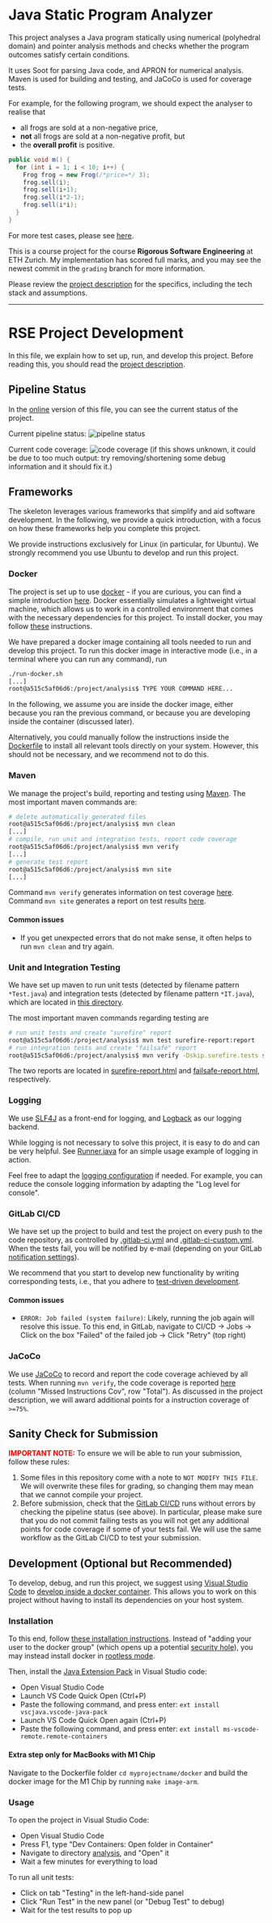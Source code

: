 # Java Static Program Analyzer

This project analyses a Java program statically using numerical (polyhedral domain) and pointer analysis methods and checks whether the program outcomes satisfy certain conditions.

It uses Soot for parsing Java code, and APRON for numerical analysis. Maven is used for building and testing, and JaCoCo is used for coverage tests.

For example, for the following program, we should expect the analyser to realise that
- all frogs are sold at a non-negative price,
- **not** all frogs are sold at a non-negative profit, but
- the **overall profit** is positive.
```Java
public void m() {
  for (int i = 1; i < 10; i++) {
    Frog frog = new Frog(/*price=*/ 3);
    frog.sell(i);
    frog.sell(i+1);
    frog.sell(i*2-1);
    frog.sell(i*i); 
  }
}
```

For more test cases, please see [here](/analysis/src/test/java/ch/ethz/rse/integration/tests/Loop_Safe.java).

This is a course project for the course **Rigorous Software Engineering** at ETH Zurich. My implementation has scored full marks, and you may see the newest commit in the `grading` branch for more information.

Please review the [project description](/resources/project-description/project.md) for the specifics, including the tech stack and assumptions.

--------------------------------

# RSE Project Development

In this file, we explain how to set up, run, and develop this project. Before
reading this, you should read the [project
description](/resources/project-description/project.md).

## Pipeline Status

In the
[online](https://gitlab.inf.ethz.ch/COURSE-RSE-2024/codecraftwizards#pipeline-status)
version of this file, you can see the current status of the project.

Current pipeline status: ![pipeline
status](https://gitlab.inf.ethz.ch/COURSE-RSE-2024/codecraftwizards/badges/master/pipeline.svg)

Current code coverage: ![code coverage](https://gitlab.inf.ethz.ch/COURSE-RSE-2024/codecraftwizards/badges/master/coverage.svg)
(if this shows unknown, it could be due to too much output: try removing/shortening some debug information and it should fix it.)

## Frameworks

The skeleton leverages various frameworks that simplify and aid software
development. In the following, we provide a quick introduction, with a focus on
how these frameworks help you complete this project.

We provide instructions exclusively for Linux (in particular, for Ubuntu). We
strongly recommend you use Ubuntu to develop and run this project.

### Docker

The project is set up to use [docker](https://www.docker.com/) - if you are
curious, you can find a simple introduction
[here](https://docker-curriculum.com/). Docker essentially simulates a
lightweight virtual machine, which allows us to work in a controlled environment
that comes with the necessary dependencies for this project. To install docker,
you may follow [these](https://docs.docker.com/engine/install/ubuntu/)
instructions.

We have prepared a docker image containing all tools needed to run and develop
this project. To run this docker image in interactive mode (i.e., in a terminal
where you can run any command), run

```bash
./run-docker.sh
[...]
root@a515c5af06d6:/project/analysis$ TYPE YOUR COMMAND HERE...
```

In the following, we assume you are inside the docker image, either because you
ran the previous command, or because you are developing inside the container
(discussed later).

Alternatively, you could manually follow the instructions inside the
[Dockerfile](docker/Dockerfile) to install all relevant tools directly on your
system. However, this should not be necessary, and we recommend not to do this.

### Maven

We manage the project's build, reporting and testing using
[Maven](https://maven.apache.org/). The most important maven commands are:

```bash
# delete automatically generated files
root@a515c5af06d6:/project/analysis$ mvn clean
[...]
# compile, run unit and integration tests, report code coverage
root@a515c5af06d6:/project/analysis$ mvn verify
[...]
# generate test report
root@a515c5af06d6:/project/analysis$ mvn site
[...]
```

Command `mvn verify` generates information on test coverage
[here](/analysis/target/site/jacoco-merged-test-coverage-report/index.html).
Command `mvn site` generates a report on test results
[here](/analysis/target/site/index.html).

#### Common issues

- If you get unexpected errors that do not make sense, it often helps to run
  `mvn clean` and try again.

### Unit and Integration Testing

We have set up maven to run unit tests (detected by filename pattern
`*Test.java`) and integration tests (detected by filename pattern `*IT.java`),
which are located in [this directory](/analysis/src/test/java).

The most important maven commands regarding testing are

```bash
# run unit tests and create "surefire" report
root@a515c5af06d6:/project/analysis$ mvn test surefire-report:report
# run integration tests and create "failsafe" report
root@a515c5af06d6:/project/analysis$ mvn verify -Dskip.surefire.tests site -Dskip.surefire.tests
```

The two reports are located in
[surefire-report.html](analysis/target/site/surefire-report.html) and
[failsafe-report.html](analysis/target/site/failsafe-report.html), respectively.

### Logging

We use [SLF4J](http://www.slf4j.org/) as a front-end for logging, and
[Logback](http://logback.qos.ch/) as our logging backend.

While logging is not necessary to solve this project, it is easy to do and can
be very helpful. See
[Runner.java](analysis/src/main/java/ch/ethz/rse/main/Runner.java) for an simple
usage example of logging in action.

Feel free to adapt the [logging
configuration](./analysis/src/main/resources/logback.xml) if needed. For
example, you can reduce the console logging information by adapting the "Log
level for console".

### GitLab CI/CD

We have set up the project to build and test the project on every push to the
code repository, as controlled by [.gitlab-ci.yml](.gitlab-ci.yml) and
[.gitlab-ci-custom.yml](.gitlab-ci-custom.yml). When the tests fail, you will be
notified by e-mail (depending on your GitLab [notification
settings](https://gitlab.inf.ethz.ch/-/profile/notifications)).

We recommend that you start to develop new functionality by writing
corresponding tests, i.e., that you adhere to [test-driven
development](https://en.wikipedia.org/wiki/Test-driven_development).

#### Common issues

- `ERROR: Job failed (system failure)`: Likely, running the job again will
  resolve this issue. To this end, in GitLab, navigate to CI/CD -> Jobs -> Click
  on the box "Failed" of the failed job -> Click "Retry" (top right)

### JaCoCo

We use [JaCoCo](https://www.eclemma.org/jacoco/) to record and report the code
coverage achieved by all tests. When running `mvn verify`, the code coverage is
reported
[here](/analysis/target/site/jacoco-merged-test-coverage-report/index.html)
(column "Missed Instructions Cov", row "Total"). As
discussed in the project description, we will award additional points for a
instruction coverage of `>=75%`.

## Sanity Check for Submission

<span style="color:red">**IMPORTANT NOTE:**</span> To ensure we will be able to run your submission, follow these rules:

1. Some files in this repository come with a note to `NOT MODIFY THIS FILE`. We
   will overwrite these files for grading, so changing them may mean that we
   cannot compile your project.
2. Before submission, check that the [GitLab CI/CD](#gitlab-cicd) runs without
   errors by checking the pipeline status (see above). In particular, please
   make sure that you do not commit failing tests as you will not get any additional points for code coverage if some of your tests fail. We will use the same workflow
   as the GitLab CI/CD to test your submission.

## Development (Optional but Recommended)

To develop, debug, and run this project, we suggest using [Visual Studio
Code](https://code.visualstudio.com/) to [develop inside a docker
container](https://code.visualstudio.com/docs/remote/containers). This allows
you to work on this project without having to install its dependencies on your
host system.

### Installation

To this end, follow [these installation
instructions](https://code.visualstudio.com/docs/remote/containers#_installation).
Instead of "adding your user to the docker group" (which opens up a potential
[security hole](https://docs.docker.com/engine/install/linux-postinstall/)), you
may instead install docker in [rootless
mode](https://docs.docker.com/engine/security/rootless/#install).

Then, install the [Java Extension
Pack](https://marketplace.visualstudio.com/items?itemName=vscjava.vscode-java-pack)
in Visual Studio code:

- Open Visual Studio Code
- Launch VS Code Quick Open (Ctrl+P)
- Paste the following command, and press enter: `ext install
  vscjava.vscode-java-pack`
- Launch VS Code Quick Open again (Ctrl+P)
- Paste the following command, and press enter: `ext install ms-vscode-remote.remote-containers`

#### Extra step only for MacBooks with M1 Chip
Navigate to the Dockerfile folder `cd myprojectname/docker` and build the docker image for the M1 Chip by running `make image-arm`.

### Usage

To open the project in Visual Studio Code:

- Open Visual Studio Code
- Press F1, type "Dev Containers: Open folder in Container"
- Navigate to directory [analysis](analysis), and "Open" it
- Wait a few minutes for everything to load

To run all unit tests:

- Click on tab "Testing" in the left-hand-side panel
- Click "Run Test" in the new panel (or "Debug Test" to debug)
- Wait for the test results to pop up
